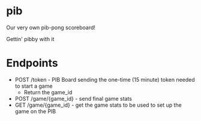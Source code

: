 # pib
Our very own pib-pong scoreboard!

Gettin' pibby with it

# Endpoints
* POST /token - PIB Board sending the one-time (15 minute) token needed to start a game
  * Return the game_id
* POST /game/{game_id} - send final game stats
* GET /game/{game_id} - get the game stats to be used to set up the game on the PIB